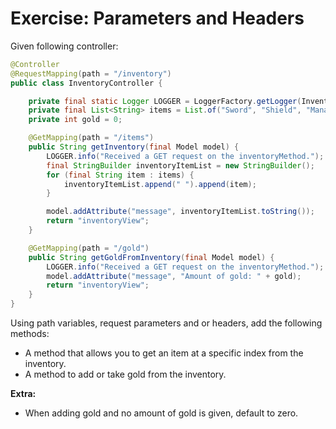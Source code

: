 # Exercise: Parameters and Headers

Given following controller:

```java
@Controller
@RequestMapping(path = "/inventory")
public class InventoryController {

    private final static Logger LOGGER = LoggerFactory.getLogger(InventoryController.class);
    private final List<String> items = List.of("Sword", "Shield", "Mana Potion");
    private int gold = 0;

    @GetMapping(path = "/items")
    public String getInventory(final Model model) {
        LOGGER.info("Received a GET request on the inventoryMethod.");
        final StringBuilder inventoryItemList = new StringBuilder();
        for (final String item : items) {
            inventoryItemList.append(" ").append(item);
        }

        model.addAttribute("message", inventoryItemList.toString());
        return "inventoryView";
    }

    @GetMapping(path = "/gold")
    public String getGoldFromInventory(final Model model) {
        LOGGER.info("Received a GET request on the inventoryMethod.");
        model.addAttribute("message", "Amount of gold: " + gold);
        return "inventoryView";
    }
}
```

Using path variables, request parameters and or headers, add the following methods:

* A method that allows you to get an item at a specific index from the inventory.
* A method to add or take gold from the inventory.

**Extra:**

* When adding gold and no amount of gold is given, default to zero.